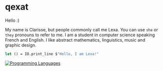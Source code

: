 # qexat

Hello :)

My name is Clarisse, but people commonly call me Lexa. You can use `she` or `they` pronouns to refer to me.
I am a student in computer science speaking French and English. I like abstract mathematics, linguistics, music and graphic design.

```ocaml
let () = IO.print_line $"Hello, I am Lexa!"
```

[![Programming Languages](https://skillicons.dev/icons?i=rust,ocaml,js,bash,py,c,ts)](https://skillicons.dev)
